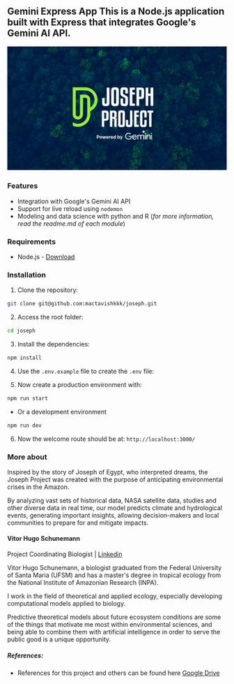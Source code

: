 ## Gemini Express App This is a Node.js application built with Express that integrates Google's Gemini AI API.

![alt text](assets/background.jpeg)

### Features

- Integration with Google's Gemini AI API
- Support for live reload using `nodemon`
- Modeling and data science with python and R (_for more information, read the readme.md of each module_)

### Requirements

- Node.js - [Download](https://nodejs.org/en/download/package-manager)

### Installation

1. Clone the repository:
```bash
git clone git@github.com:mactavishkkk/joseph.git
```

2. Access the root folder:
```bash
cd joseph
```

3. Install the dependencies:
```bash
npm install
```

4. Use the `.env.example` file to create the `.env` file:

5. Now create a production environment with:
```bash 
npm run start
```

- Or a development environment
```bash
npm run dev
```

6. Now the welcome route should be at: `http://localhost:3000/`

### More about

Inspired by the story of Joseph of Egypt, who interpreted dreams, the Joseph Project was created with the purpose of anticipating environmental crises in the Amazon. 

By analyzing vast sets of historical data, NASA satellite data, studies and other diverse data in real time, our model predicts climate and hydrological events, generating important insights, allowing decision-makers and local communities to prepare for and mitigate impacts.

#### Vitor Hugo Schunemann
Project Coordinating Biologist | [Linkedin](https://www.linkedin.com/in/vitor-hugo-schunemann-vargas-20482b229/)

Vitor Hugo Schunemann, a biologist graduated from the Federal University of Santa Maria (UFSM) and has a master's degree in tropical ecology from the National Institute of Amazonian Research (INPA). 

I ​​work in the field of theoretical and applied ecology, especially developing computational models applied to biology. 

Predictive theoretical models about future ecosystem conditions are some of the things that motivate me most within environmental sciences, and being able to combine them with artificial intelligence in order to serve the public good is a unique opportunity.

##### References:

- References for this project and others can be found here [Google Drive](https://drive.google.com/drive/folders/1Z01WqFLOcyfh9SfDYfQhnAHoVkHAASvf)